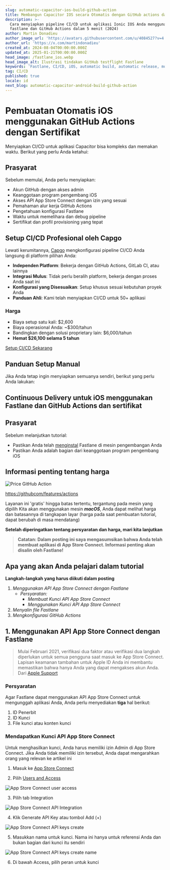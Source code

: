 ```yaml
---
slug: automatic-capacitor-ios-build-github-action
title: Membangun Capacitor IOS secara Otomatis dengan GitHub actions dan sertifikat
description: >-
  Cara menyiapkan pipeline CI/CD untuk aplikasi Ionic IOS Anda menggunakan
  fastlane dan GitHub Actions dalam 5 menit (2024)
author: Martin Donadieu
author_image_url: 'https://avatars.githubusercontent.com/u/4084527?v=4'
author_url: 'https://x.com/martindonadieu'
created_at: 2024-08-04T00:00:00.000Z
updated_at: 2025-01-21T00:00:00.000Z
head_image: /fastlane_ios.webp
head_image_alt: Ilustrasi tindakan GitHub testflight Fastlane
keywords: 'Fastlane, CI/CD, iOS, automatic build, automatic release, mobile app updates'
tag: CI/CD
published: true
locale: id
next_blog: automatic-capacitor-android-build-github-action
---
```


# Pembuatan Otomatis iOS menggunakan GitHub Actions dengan Sertifikat

Menyiapkan CI/CD untuk aplikasi Capacitor bisa kompleks dan memakan waktu. Berikut yang perlu Anda ketahui:

## Prasyarat

Sebelum memulai, Anda perlu menyiapkan:

- Akun GitHub dengan akses admin
- Keanggotaan program pengembang iOS 
- Akses API App Store Connect dengan izin yang sesuai
- Pemahaman alur kerja GitHub Actions
- Pengetahuan konfigurasi Fastlane
- Waktu untuk memelihara dan debug pipeline
- Sertifikat dan profil provisioning yang tepat

## Setup CI/CD Profesional oleh Capgo

Lewati kerumitannya, [Capgo](https://capgoapp/ci-cd/) mengkonfigurasi pipeline CI/CD Anda langsung di platform pilihan Anda:

- **Independen Platform**: Bekerja dengan GitHub Actions, GitLab CI, atau lainnya
- **Integrasi Mulus**: Tidak perlu beralih platform, bekerja dengan proses Anda saat ini
- **Konfigurasi yang Disesuaikan**: Setup khusus sesuai kebutuhan proyek Anda
- **Panduan Ahli**: Kami telah menyiapkan CI/CD untuk 50+ aplikasi

### Harga
- Biaya setup satu kali: $2,600
- Biaya operasional Anda: ~$300/tahun
- Bandingkan dengan solusi proprietary lain: $6,000/tahun
- **Hemat $26,100 selama 5 tahun**

[Setup CI/CD Sekarang](https://calcom/martindonadieu/mobile-ci-cd-done-for-you/)

## Panduan Setup Manual

Jika Anda tetap ingin menyiapkan semuanya sendiri, berikut yang perlu Anda lakukan:

## Continuous Delivery untuk iOS menggunakan Fastlane dan GitHub Actions dan sertifikat

## Prasyarat

Sebelum melanjutkan tutorial:

- Pastikan Anda telah [menginstal](https://docsfastlanetools/) Fastlane di mesin pengembangan Anda
- Pastikan Anda adalah bagian dari keanggotaan program pengembang iOS

## Informasi penting tentang harga

![Price GitHub Action](/price_github_actionswebp)

[https://githubcom/features/actions](https://githubcom/features/actions/)

Layanan ini 'gratis' hingga batas tertentu, tergantung pada mesin yang dipilih
Kita akan menggunakan mesin **_macOS_**, Anda dapat melihat harga dan batasannya di tangkapan layar (harga pada saat pembuatan tutorial, dapat berubah di masa mendatang)

**Setelah diperingatkan tentang persyaratan dan harga, mari kita lanjutkan**

> **Catatan: Dalam posting ini saya mengasumsikan bahwa Anda telah membuat aplikasi di App Store Connect. Informasi penting akan disalin oleh Fastlane!**

## Apa yang akan Anda pelajari dalam tutorial

**Langkah-langkah yang harus diikuti dalam posting**

1. _Menggunakan API App Store Connect dengan Fastlane_
    - _Persyaratan:_
      - _Membuat Kunci API App Store Connect_
      - _Menggunakan Kunci API App Store Connect_
2. _Menyalin file Fastlane_
3. _Mengkonfigurasi GitHub Actions_

## 1. Menggunakan API App Store Connect dengan Fastlane

> Mulai Februari 2021, verifikasi dua faktor atau verifikasi dua langkah diperlukan untuk semua pengguna saat masuk ke App Store Connect. Lapisan keamanan tambahan untuk Apple ID Anda ini membantu memastikan bahwa hanya Anda yang dapat mengakses akun Anda.
> Dari [Apple Support](https://developerapplecom/support/authentication/)

### Persyaratan

Agar Fastlane dapat menggunakan API App Store Connect untuk mengunggah aplikasi Anda, Anda perlu menyediakan **tiga** hal berikut:

1. ID Penerbit
2. ID Kunci
3. File kunci atau konten kunci

### Mendapatkan Kunci API App Store Connect

Untuk menghasilkan kunci, Anda harus memiliki izin Admin di App Store Connect. Jika Anda tidak memiliki izin tersebut, Anda dapat mengarahkan orang yang relevan ke artikel ini

1. Masuk ke [App Store Connect](https://appstoreconnectapplecom/)

2. Pilih [Users and Access](https://appstoreconnectapplecom/access/users/)

![App Store Connect user access](/select_user_accesswebp)

3. Pilih tab Integration

![App Store Connect API Integration](/user_access_keyswebp)

4. Klik Generate API Key atau tombol Add (+)

![App Store Connect API keys create](/user_accesswebp)

5. Masukkan nama untuk kunci. Nama ini hanya untuk referensi Anda dan bukan bagian dari kunci itu sendiri

![App Store Connect API keys create name](/gen_keywebp)

6. Di bawah Access, pilih peran untuk kunci